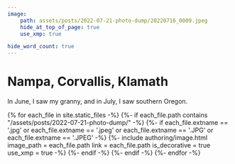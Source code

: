 ```yaml
---
image:
    path: assets/posts/2022-07-21-photo-dump/20220716_0009.jpeg
    hide_at_top_of_page: true
    use_xmp: true

hide_word_count: true
---
```


# Nampa, Corvallis, Klamath

In June, I saw my granny, and in July, I saw southern Oregon.

{% for each_file in site.static_files -%}
    {%- if each_file.path
        contains "/assets/posts/2022-07-21-photo-dump/"
    -%}
        {%- if each_file.extname == '.jpg'
            or each_file.extname == '.jpeg'
            or each_file.extname == '.JPG'
            or each_file.extname == '.JPEG'
        -%}
            {%- include authoring/image.html
                image_path = each_file.path
                link = each_file.path
                is_decorative = true
                use_xmp = true
            -%}
        {%- endif -%}
    {%- endif -%}
{%- endfor -%}
